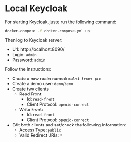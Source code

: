 # Local Keycloak

For starting Keycloak, juste run the following command:

```bash
docker-compose -f docker-compose.yml up
```

Then log to Keycloak server:
- Url: http://localhost:8090/
- Login: `admin`
- Password: `admin`

Follow the instructions:
- Create a new realm named: `multi-front-poc`
- Create a demo user: `demo`/`demo`
- Create two clients:
  - Read Front:
    - Id: `read-front`
    - Client Protocol: `openid-connect`
  - Write Front:
      - Id: `read-front`
      - Client Protocol: `openid-connect`
- Edit both clients and set/check the following information:
  - Access Type: `public`
  - Valid Redirect URIs: `*`
